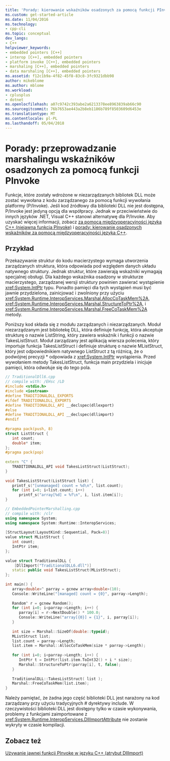 ```yaml
---
title: 'Porady: kierowanie wskaźników osadzonych za pomocą funkcji PInvoke | Dokumentacja firmy Microsoft'
ms.custom: get-started-article
ms.date: 11/04/2016
ms.technology:
- cpp-cli
ms.topic: conceptual
dev_langs:
- C++
helpviewer_keywords:
- embedded pointers [C++]
- interop [C++], embedded pointers
- platform invoke [C++], embedded pointers
- marshaling [C++], embedded pointers
- data marshaling [C++], embedded pointers
ms.assetid: f12c1b9a-4f82-45f8-83c8-3fc9321dbb98
author: mikeblome
ms.author: mblome
ms.workload:
- cplusplus
- dotnet
ms.openlocfilehash: a07c9742c393abe2a6213378ee8963839ab66c90
ms.sourcegitcommit: 76b7653ae443a2b8eb1186b789f8503609d6453e
ms.translationtype: MT
ms.contentlocale: pl-PL
ms.lasthandoff: 05/04/2018
---
```

# <a name="how-to-marshal-embedded-pointers-using-pinvoke"></a>Porady: przeprowadzanie marshalingu wskaźników osadzonych za pomocą funkcji PInvoke
Funkcje, które zostały wdrożone w niezarządzanych bibliotek DLL może zostać wywołana z kodu zarządzanego za pomocą funkcji wywołania platformy (P/Invoke). Jeśli kod źródłowy dla biblioteki DLL nie jest dostępna, P/Invoke jest jedyną opcją dla współpracy. Jednak w przeciwieństwie do innych języków .NET, Visual C++ stanowi alternatywę dla P/Invoke. Aby uzyskać więcej informacji, zobacz [za pomocą międzyoperacyjności języka C++ (niejawna funkcja PInvoke)](../dotnet/using-cpp-interop-implicit-pinvoke.md) i [porady: kierowanie osadzonych wskaźników za pomocą międzyoperacyjności języka C++](../dotnet/how-to-marshal-embedded-pointers-using-cpp-interop.md).  
  
## <a name="example"></a>Przykład  
 Przekazywanie struktur do kodu macierzystego wymaga utworzenia zarządzanych struktura, która odpowiada pod względem danych układu natywnego struktury. Jednak struktur, które zawierają wskaźniki wymagają specjalnej obsługi. Dla każdego wskaźnika osadzony w strukturze macierzystego, zarządzanej wersji struktury powinien zawierać wystąpienie <xref:System.IntPtr> typu. Ponadto pamięci dla tych wystąpień musi być jawnie przydzielona, zainicjować i zwolniony przy użyciu <xref:System.Runtime.InteropServices.Marshal.AllocCoTaskMem%2A>, <xref:System.Runtime.InteropServices.Marshal.StructureToPtr%2A>, i <xref:System.Runtime.InteropServices.Marshal.FreeCoTaskMem%2A> metody.  
  
 Poniższy kod składa się z modułu zarządzanych i niezarządzanych. Moduł niezarządzanym jest bibliotekę DLL, która definiuje funkcję, która akceptuje strukturę o nazwie ListString, który zawiera wskaźnik i funkcji o nazwie TakesListStruct. Moduł zarządzany jest aplikacją wiersza polecenia, który importuje funkcja TakesListStruct i definiuje strukturę o nazwie MListStruct, który jest odpowiednikiem natywnego ListStruct z tą różnicą, że o podwójnej precyzji * odpowiada z <xref:System.IntPtr> wystąpienia. Przed wywołaniem metody TakesListStruct, funkcja main przydziela i inicjuje pamięci, która odwołuje się do tego pola.  
  
```cpp  
// TraditionalDll6.cpp  
// compile with: /EHsc /LD  
#include <stdio.h>  
#include <iostream>  
#define TRADITIONALDLL_EXPORTS  
#ifdef TRADITIONALDLL_EXPORTS  
#define TRADITIONALDLL_API __declspec(dllexport)  
#else  
#define TRADITIONALDLL_API __declspec(dllimport)  
#endif  
  
#pragma pack(push, 8)  
struct ListStruct {  
   int count;  
   double* item;  
};  
#pragma pack(pop)  
  
extern "C" {  
   TRADITIONALDLL_API void TakesListStruct(ListStruct);  
}  
  
void TakesListStruct(ListStruct list) {  
   printf_s("[unmanaged] count = %d\n", list.count);  
   for (int i=0; i<list.count; i++)  
      printf_s("array[%d] = %f\n", i, list.item[i]);  
}  
```  
  
```cpp  
// EmbeddedPointerMarshalling.cpp  
// compile with: /clr  
using namespace System;  
using namespace System::Runtime::InteropServices;  
  
[StructLayout(LayoutKind::Sequential, Pack=8)]  
value struct MListStruct {  
   int count;  
   IntPtr item;  
};  
  
value struct TraditionalDLL {  
    [DllImport("TraditionalDLL6.dll")]  
   static public void TakesListStruct(MListStruct);  
};  
  
int main() {  
   array<double>^ parray = gcnew array<double>(10);  
   Console::WriteLine("[managed] count = {0}", parray->Length);  
  
   Random^ r = gcnew Random();  
   for (int i=0; i<parray->Length; i++) {  
      parray[i] = r->NextDouble() * 100.0;  
      Console::WriteLine("array[{0}] = {1}", i, parray[i]);  
   }  
  
   int size = Marshal::SizeOf(double::typeid);  
   MListStruct list;  
   list.count = parray->Length;  
   list.item = Marshal::AllocCoTaskMem(size * parray->Length);  
  
   for (int i=0; i<parray->Length; i++) {  
      IntPtr t = IntPtr(list.item.ToInt32() + i * size);  
      Marshal::StructureToPtr(parray[i], t, false);  
   }  
  
   TraditionalDLL::TakesListStruct( list );  
   Marshal::FreeCoTaskMem(list.item);  
}  
```  
  
 Należy pamiętać, że żadna jego część biblioteki DLL jest narażony na kod zarządzany przy użyciu tradycyjnych # dyrektywy include. W rzeczywistości biblioteki DLL jest dostępny tylko w czasie wykonywania, problemy z funkcjami zaimportowane z <xref:System.Runtime.InteropServices.DllImportAttribute> nie zostanie wykryty w czasie kompilacji.  
  
## <a name="see-also"></a>Zobacz też  
 [Używanie jawnej funkcji PInvoke w języku C++ (atrybut DllImport)](../dotnet/using-explicit-pinvoke-in-cpp-dllimport-attribute.md)